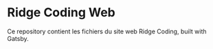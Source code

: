 # Ridge Coding Web

Ce repository contient les fichiers du site web Ridge Coding, built with Gatsby.
